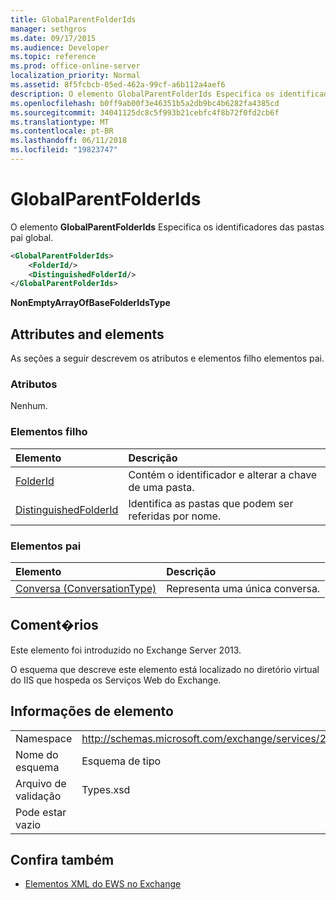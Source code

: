 ```yaml
---
title: GlobalParentFolderIds
manager: sethgros
ms.date: 09/17/2015
ms.audience: Developer
ms.topic: reference
ms.prod: office-online-server
localization_priority: Normal
ms.assetid: 8f5fcbcb-05ed-462a-99cf-a6b112a4aef6
description: O elemento GlobalParentFolderIds Especifica os identificadores das pastas pai global.
ms.openlocfilehash: b0ff9ab00f3e46351b5a2db9bc4b6282fa4385cd
ms.sourcegitcommit: 34041125dc8c5f993b21cebfc4f8b72f0fd2cb6f
ms.translationtype: MT
ms.contentlocale: pt-BR
ms.lasthandoff: 06/11/2018
ms.locfileid: "19823747"
---
```

# <a name="globalparentfolderids"></a>GlobalParentFolderIds

O elemento **GlobalParentFolderIds** Especifica os identificadores das pastas pai global. 
  
```XML
<GlobalParentFolderIds>
    <FolderId/>
    <DistinguishedFolderId/>
</GlobalParentFolderIds>
```

 **NonEmptyArrayOfBaseFolderIdsType**
## <a name="attributes-and-elements"></a>Attributes and elements

As seções a seguir descrevem os atributos e elementos filho elementos pai.
  
### <a name="attributes"></a>Atributos

Nenhum.
  
### <a name="child-elements"></a>Elementos filho

|**Elemento**|**Descrição**|
|:-----|:-----|
|[FolderId](folderid.md) <br/> |Contém o identificador e alterar a chave de uma pasta.  <br/> |
|[DistinguishedFolderId](distinguishedfolderid.md) <br/> |Identifica as pastas que podem ser referidas por nome.  <br/> |
   
### <a name="parent-elements"></a>Elementos pai

|**Elemento**|**Descrição**|
|:-----|:-----|
|[Conversa (ConversationType)](conversation-conversationtype.md) <br/> |Representa uma única conversa.  <br/> |
   
## <a name="remarks"></a>Coment�rios

Este elemento foi introduzido no Exchange Server 2013.
  
O esquema que descreve este elemento está localizado no diretório virtual do IIS que hospeda os Serviços Web do Exchange.
  
## <a name="element-information"></a>Informações de elemento

|||
|:-----|:-----|
|Namespace  <br/> |http://schemas.microsoft.com/exchange/services/2006/types  <br/> |
|Nome do esquema  <br/> |Esquema de tipo  <br/> |
|Arquivo de validação  <br/> |Types.xsd  <br/> |
|Pode estar vazio  <br/> ||
   
## <a name="see-also"></a>Confira também



- [Elementos XML do EWS no Exchange](ews-xml-elements-in-exchange.md)

